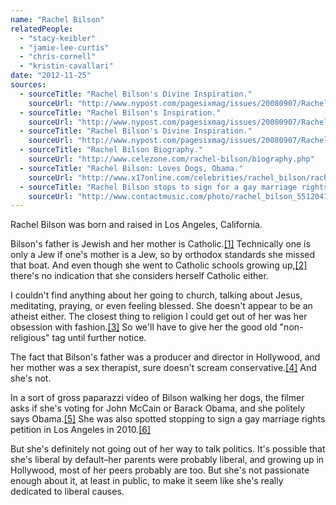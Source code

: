 ```yaml
---
name: "Rachel Bilson"
relatedPeople:
  - "stacy-keibler"
  - "jamie-lee-curtis"
  - "chris-cornell"
  - "kristin-cavallari"
date: "2012-11-25"
sources:
  - sourceTitle: "Rachel Bilson's Divine Inspiration."
    sourceUrl: "http://www.nypost.com/pagesixmag/issues/20080907/Rachel+Bilsons+Divine+Inspiration?page=1#axzz2CDpSQIbU"
  - sourceTitle: "Rachel Bilson's Inspiration."
    sourceUrl: "http://www.nypost.com/pagesixmag/issues/20080907/Rachel+Bilsons+Divine+Inspiration?page=1#axzz2CDpSQIbU"
  - sourceTitle: "Rachel Bilson's Divine Inspiration."
    sourceUrl: "http://www.nypost.com/pagesixmag/issues/20080907/Rachel+Bilsons+Divine+Inspiration?page=1#axzz2CDpSQIbU"
  - sourceTitle: "Rachel Bilson Biography."
    sourceUrl: "http://www.celezone.com/rachel-bilson/biography.php"
  - sourceTitle: "Rachel Bilson: Loves Dogs, Obama."
    sourceUrl: "http://www.x17online.com/celebrities/rachel_bilson/rachel_bilson_loves_dogs_obama.php"
  - sourceTitle: "Rachel Bilson stops to sign for a gay marriage rights…"
    sourceUrl: "http://www.contactmusic.com/photo/rachel_bilson_5512047"
---
```


Rachel Bilson was born and raised in Los Angeles, California.

Bilson's father is Jewish and her mother is Catholic.<a class="source-citation" href="http://www.nypost.com/pagesixmag/issues/20080907/Rachel+Bilsons+Divine+Inspiration?page=1#axzz2CDpSQIbU" title="Rachel Bilson&apos;s Divine Inspiration.">[1]</a> Technically one is only a Jew if one's mother is a Jew, so by orthodox standards she missed that boat. And even though she went to Catholic schools growing up,<a class="source-citation" href="http://www.nypost.com/pagesixmag/issues/20080907/Rachel+Bilsons+Divine+Inspiration?page=1#axzz2CDpSQIbU" title="Rachel Bilson&apos;s Inspiration.">[2]</a> there's no indication that she considers herself Catholic either.

I couldn't find anything about her going to church, talking about Jesus, meditating, praying, or even feeling blessed. She doesn't appear to be an atheist either. The closest thing to religion I could get out of her was her obsession with fashion.<a class="source-citation" href="http://www.nypost.com/pagesixmag/issues/20080907/Rachel+Bilsons+Divine+Inspiration?page=1#axzz2CDpSQIbU" title="Rachel Bilson&apos;s Divine Inspiration.">[3]</a> So we'll have to give her the good old "non-religious" tag until further notice.

The fact that Bilson's father was a producer and director in Hollywood, and her mother was a sex therapist, sure doesn't scream conservative.<a class="source-citation" href="http://www.celezone.com/rachel-bilson/biography.php" title="Rachel Bilson Biography.">[4]</a> And she's not.

In a sort of gross paparazzi video of Bilson walking her dogs, the filmer asks if she's voting for John McCain or Barack Obama, and she politely says Obama.<a class="source-citation" href="http://www.x17online.com/celebrities/rachel_bilson/rachel_bilson_loves_dogs_obama.php" title="Rachel Bilson: Loves Dogs, Obama.">[5]</a> She was also spotted stopping to sign a gay marriage rights petition in Los Angeles in 2010.<a class="source-citation" href="http://www.contactmusic.com/photo/rachel_bilson_5512047" title="Rachel Bilson stops to sign for a gay marriage rights…">[6]</a>

But she's definitely not going out of her way to talk politics. It's possible that she's liberal by default–her parents were probably liberal, and growing up in Hollywood, most of her peers probably are too. But she's not passionate enough about it, at least in public, to make it seem like she's really dedicated to liberal causes.